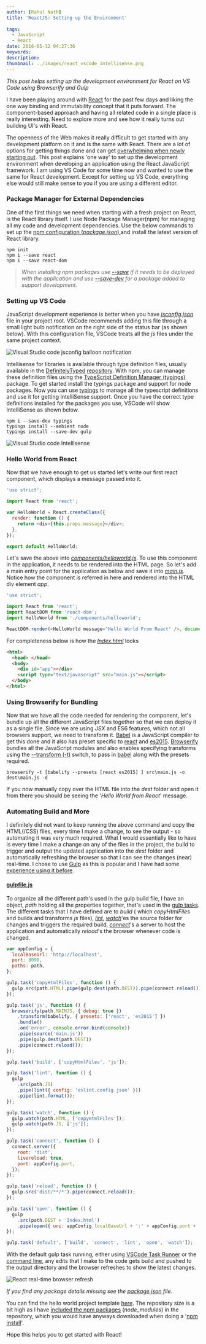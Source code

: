 ```yaml
---
author: [Rahul Nath]
title: 'ReactJS: Setting up the Environment'
  
tags:
  - JavaScript
  - React
date: 2016-05-12 04:27:36
keywords:
description:
thumbnail: ../images/react_vscode_intellisense.png
---
```


_This post helps setting up the development environment for React on VS Code using Browserify and Gulp_

I have been playing around with [React](https://facebook.github.io/react/) for the past few days and liking the one way binding and immutability concept that it puts forward. The component-based approach and having all related code in a single place is really interesting. Need to explore more and see how it really turns out building UI's with React.

The openness of the Web makes it really difficult to get started with any development platform on it and is the same with React. There are a lot of options for getting things done and can get [overwhelming when newly starting out](https://en.wikipedia.org/wiki/Decision_fatigue). This post explains 'one way' to set up the development environment when developing an application using the React JavaScript framework. I am using VS Code for some time now and wanted to use the same for React development. Except for setting up VS Code, everything else would still make sense to you if you are using a different editor.

### Package Manager for External Dependencies

One of the first things we need when starting with a fresh project on React, is the React library itself. I use Node Package Manager(npm) for managing all my code and development dependencies. Use the below commands to set up the [npm configuration (_package.json_) ](https://docs.npmjs.com/cli/init) and install the latest version of React library.

```text
npm init
npm i --save react
npm i --save react-dom
```

> _When installing npm packages use [--save](https://docs.npmjs.com/files/package.json#dependencies) if it needs to be deployed with the application and use [--save-dev](https://docs.npmjs.com/files/package.json#devdependencies) for a package added to support development._

### Setting up VS Code

JavaScript development experience is better when you have _[jsconfig.json](https://code.visualstudio.com/Docs/languages/javascript)_ file in your project root. VSCode recommends adding this file through a small light bulb notification on the right side of the status bar (as shown below). With this configuration file, VSCode treats all the _js_ files under the same project context.

<img class="center" src= "/images/vscode_jsconfig_balloon.png" alt="Visual Studio code jsconfig balloon notification" />

Intellisense for libraries is available through type definition files, usually available in the [DefinitelyTyped](http://definitelytyped.org/) [repository](https://github.com/DefinitelyTyped/DefinitelyTyped). With npm, you can manage these definition files using the [TypeScript Definition Manager (typings)](https://github.com/typings/typings) package. To get started install the typings package and support for node packages. Now you can use [typings](https://github.com/typings/typings/blob/master/docs/commands.md) to manage all the typescript definitions and use it for getting IntelliSense support. Once you have the correct type definitions installed for the packages you use, VSCode will show IntelliSense as shown below.

```text
npm i --save-dev typings
typings install --ambient node
typings install --save-dev gulp
```

<img class="center" src= "/images/react_vscode_intellisense.png" alt="Visual Studio code Intellisense" />
    
### Hello World from React ###

Now that we have enough to get us started let's write our first react component, which displays a message passed into it.

```js
'use strict';

import React from 'react';

var HelloWorld = React.createClass({
  render: function () {
    return <div>{this.props.message}</div>;
  },
});

export default HelloWorld;
```

Let's save the above into _[components/helloworld.js](https://github.com/rahulpnath/Blog/blob/master/React_Template/src/components/helloworld.js)_. To use this component in the application, it needs to be rendered into the HTML page. So let's add a main entry point for the application as below and save it into _[main.js](https://github.com/rahulpnath/Blog/blob/master/React_Template/src/main.js)_. Notice how the component is referred in here and rendered into the HTML div element _app_.

```js
'use strict';

import React from 'react';
import ReactDOM from 'react-dom';
import HelloWorld from './components/helloworld';

ReactDOM.render(<HelloWorld message="Hello World From React" />, document.getElementById('app'));
```

For completeness below is how the _[Index.html](https://github.com/rahulpnath/Blog/blob/master/React_Template/src/Index.html)_ looks

```html
<html>
  <head> </head>
  <body>
    <div id="app"></div>
    <script type="text/javascript" src="main.js"></script>
  </body>
</html>
```

### Using Browserify for Bundling

Now that we have all the code needed for rendering the component, let's bundle up all the different JavaScript files together so that we can deploy it as a single file. Since we are using _JSX_ and ES6 features, which not all browsers support, we need to transform it. [Babel](https://babeljs.io/) is a JavaScript compiler to get this done and it also has preset specific to [react](https://babeljs.io/docs/plugins/preset-react/) and [es2015](https://babeljs.io/docs/plugins/preset-es2015/). [Browserify](http://browserify.org) bundles all the JavaScript modules and also enables specifying transforms using the [--transform (-t)](https://github.com/substack/node-browserify#usage) switch, to pass in [babel](https://github.com/babel/babelify) along with the presets required.

```text
browserify -t [babelify --presets [react es2015] ] src\main.js -o dest\main.js -d
```

If you now manually copy over the HTML file into the _dest_ folder and open it from there you should be seeing the '_Hello World from React_' message.

### Automating Build and More

I definitely did not want to keep running the above command and copy the HTML(/CSS) files, every time I make a change, to see the output - so automating it was very much required. What I would essentially like to have is every time I make a change on any of the files in the project, the build to trigger and output the updated application into the _dest_ folder and automatically refreshing the browser so that I can see the changes (near) real-time. I chose to use [Gulp](http://gulpjs.com/) as this is popular and I have had some [experience using it before](http://www.rahulpnath.com/blog/organizing-tests-into-test-suites-for-visual-studio/).

#### **[gulpfile.js](https://github.com/rahulpnath/Blog/blob/master/React_Template/gulpfile.js)**

To organize all the different path's used in the gulp build file, I have an object, _path_ holding all the properties together, that's used in the [gulp tasks](https://github.com/gulpjs/gulp/blob/master/docs/API.md#gulptaskname--deps-fn). The different tasks that I have defined are to _build_ ( which _copyHtmlFiles_ and builds and transforms _js_ files), _[lint](https://github.com/adametry/gulp-eslint)_, _[watch](https://github.com/gulpjs/gulp/blob/master/docs/API.md#gulpwatchglob--opts-tasks-or-gulpwatchglob--opts-cb)_'es the source folder for changes and triggers the required build, _[connect](https://www.npmjs.com/package/gulp-connect)_'s a server to host the application and automatically _reload_'s the browser whenever code is changed.

```js
var appConfig = {
  localBaseUrl: 'http://localhost',
  port: 8090,
  paths: path,
};

gulp.task('copyHtmlFiles', function () {
  gulp.src(path.HTML).pipe(gulp.dest(path.DEST)).pipe(connect.reload());
});

gulp.task('js', function () {
  browserify(path.MAINJS, { debug: true })
    .transform(babelify, { presets: ['react', 'es2015'] })
    .bundle()
    .on('error', console.error.bind(console))
    .pipe(source('main.js'))
    .pipe(gulp.dest(path.DEST))
    .pipe(connect.reload());
});

gulp.task('build', ['copyHtmlFiles', 'js']);

gulp.task('lint', function () {
  gulp
    .src(path.JS)
    .pipe(lint({ config: 'eslint.config.json' }))
    .pipe(lint.format());
});

gulp.task('watch', function () {
  gulp.watch(path.HTML, ['copyHtmlFiles']);
  gulp.watch(path.JS, ['js']);
});

gulp.task('connect', function () {
  connect.server({
    root: 'dist',
    livereload: true,
    port: appConfig.port,
  });
});

gulp.task('reload', function () {
  gulp.src('dist/**/*').pipe(connect.reload());
});

gulp.task('open', function () {
  gulp
    .src(path.DEST + 'Index.html')
    .pipe(open({ uri: appConfig.localBaseUrl + ':' + appConfig.port + '/' }));
});

gulp.task('default', ['build', 'connect', 'lint', 'open', 'watch']);
```

With the default gulp task running, either using [VSCode Task Runner](https://code.visualstudio.com/Docs/editor/tasks) or the [command line](https://github.com/gulpjs/gulp/blob/master/docs/getting-started.md#4-run-gulp), any edits that I make to the code gets build and pushed to the output directory and the browser refreshes to show the latest changes.

<img class="center" src= "/images/react_realtime_edits.gif" alt="React real-time browser refresh" />

_If you find any package details missing see the [package.json](https://github.com/rahulpnath/Blog/blob/master/React_Template/package.json) file._

You can find the hello world project template [here](https://github.com/rahulpnath/Blog/tree/master/React_Template). The repository size is a bit high as I have [included the npm packages](http://www.rahulpnath.com/blog/checking-in-package-dependencies-into-source-control/) (_node_modules_) in the repository, which you would have anyways downloaded when doing a '[npm install](https://docs.npmjs.com/cli/install)'.

Hope this helps you to get started with React!

